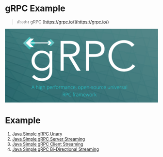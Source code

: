 # gRPC Example

> ตัวอย่าง gRPC [https://grpc.io/](https://grpc.io/)

<img src="./grpc.png" width="700">

# Example 

1. [Java Simple gRPC Unary](./java-simple-grpc-unary/)
2. [Java Simple gRPC Server Streaming](./java-simple-grpc-server-streaming/)
3. [Java Simple gRPC Client Streaming](./java-simple-grpc-client-streaming/)
4. [Java Simple gRPC Bi-Directional Streaming](./java-simple-grpc-bi-directional-streaming/)
